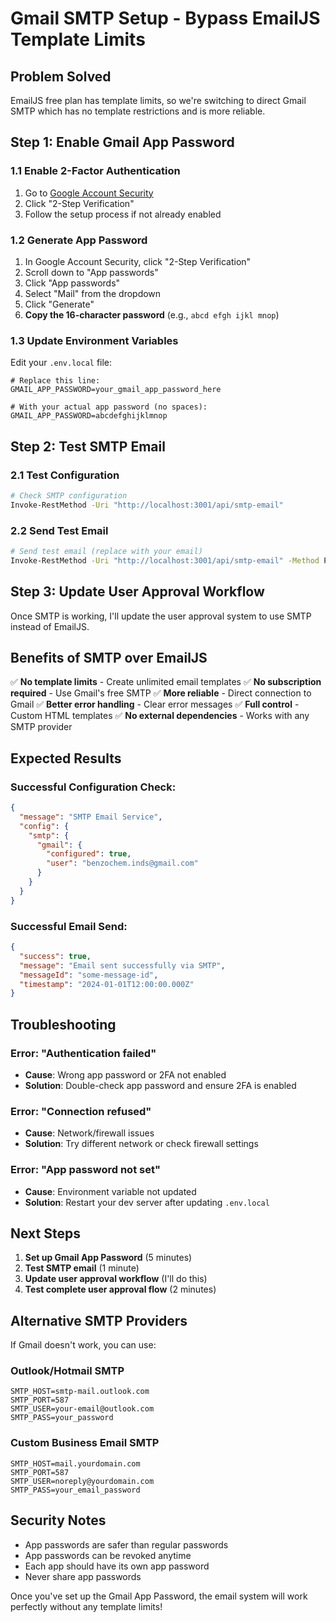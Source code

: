 # Gmail SMTP Setup - Bypass EmailJS Template Limits

## Problem Solved
EmailJS free plan has template limits, so we're switching to direct Gmail SMTP which has no template restrictions and is more reliable.

## Step 1: Enable Gmail App Password

### 1.1 Enable 2-Factor Authentication
1. Go to [Google Account Security](https://myaccount.google.com/security)
2. Click "2-Step Verification"
3. Follow the setup process if not already enabled

### 1.2 Generate App Password
1. In Google Account Security, click "2-Step Verification"
2. Scroll down to "App passwords"
3. Click "App passwords"
4. Select "Mail" from the dropdown
5. Click "Generate"
6. **Copy the 16-character password** (e.g., `abcd efgh ijkl mnop`)

### 1.3 Update Environment Variables
Edit your `.env.local` file:

```env
# Replace this line:
GMAIL_APP_PASSWORD=your_gmail_app_password_here

# With your actual app password (no spaces):
GMAIL_APP_PASSWORD=abcdefghijklmnop
```

## Step 2: Test SMTP Email

### 2.1 Test Configuration
```bash
# Check SMTP configuration
Invoke-RestMethod -Uri "http://localhost:3001/api/smtp-email"
```

### 2.2 Send Test Email
```bash
# Send test email (replace with your email)
Invoke-RestMethod -Uri "http://localhost:3001/api/smtp-email" -Method POST -Headers @{"Content-Type"="application/json"} -Body '{"to": "your-email@example.com", "subject": "SMTP Test", "message": "This is a test email via Gmail SMTP!", "type": "test"}'
```

## Step 3: Update User Approval Workflow

Once SMTP is working, I'll update the user approval system to use SMTP instead of EmailJS.

## Benefits of SMTP over EmailJS

✅ **No template limits** - Create unlimited email templates
✅ **No subscription required** - Use Gmail's free SMTP
✅ **More reliable** - Direct connection to Gmail
✅ **Better error handling** - Clear error messages
✅ **Full control** - Custom HTML templates
✅ **No external dependencies** - Works with any SMTP provider

## Expected Results

### Successful Configuration Check:
```json
{
  "message": "SMTP Email Service",
  "config": {
    "smtp": {
      "gmail": {
        "configured": true,
        "user": "benzochem.inds@gmail.com"
      }
    }
  }
}
```

### Successful Email Send:
```json
{
  "success": true,
  "message": "Email sent successfully via SMTP",
  "messageId": "some-message-id",
  "timestamp": "2024-01-01T12:00:00.000Z"
}
```

## Troubleshooting

### Error: "Authentication failed"
- **Cause**: Wrong app password or 2FA not enabled
- **Solution**: Double-check app password and ensure 2FA is enabled

### Error: "Connection refused"
- **Cause**: Network/firewall issues
- **Solution**: Try different network or check firewall settings

### Error: "App password not set"
- **Cause**: Environment variable not updated
- **Solution**: Restart your dev server after updating `.env.local`

## Next Steps

1. **Set up Gmail App Password** (5 minutes)
2. **Test SMTP email** (1 minute)
3. **Update user approval workflow** (I'll do this)
4. **Test complete user approval flow** (2 minutes)

## Alternative SMTP Providers

If Gmail doesn't work, you can use:

### Outlook/Hotmail SMTP
```env
SMTP_HOST=smtp-mail.outlook.com
SMTP_PORT=587
SMTP_USER=your-email@outlook.com
SMTP_PASS=your_password
```

### Custom Business Email SMTP
```env
SMTP_HOST=mail.yourdomain.com
SMTP_PORT=587
SMTP_USER=noreply@yourdomain.com
SMTP_PASS=your_email_password
```

## Security Notes

- App passwords are safer than regular passwords
- App passwords can be revoked anytime
- Each app should have its own app password
- Never share app passwords

Once you've set up the Gmail App Password, the email system will work perfectly without any template limits!
